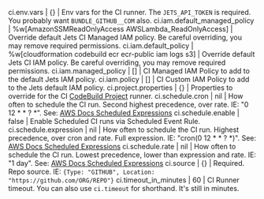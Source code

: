 ci.env.vars | {} | Env vars for the CI runner. The `JETS_API_TOKEN` is required.  You probably want `BUNDLE_GITHUB__COM` also.
ci.iam.default_managed_policy | %w[AmazonSSMReadOnlyAccess AWSLambda_ReadOnlyAccess] | Override default Jets CI Managed IAM policy. Be careful overriding, you may remove required permissions.
ci.iam.default_policy | %w[cloudformation codebuild ecr ecr-public iam logs s3] | Override default Jets CI IAM policy. Be careful overriding, you may remove required permissions.
ci.iam.managed_policy | [] | CI Managed IAM Policy to add to the default Jets IAM policy.
ci.iam.policy | [] | CI Custom IAM Policy to add to the Jets default IAM policy.
ci.project.properties | {} | Properties to override for the CI [CodeBuild Project](https://docs.aws.amazon.com/AWSCloudFormation/latest/UserGuide/aws-resource-codebuild-project.html) runner.
ci.schedule.cron | nil | How often to schedule the CI run. Second highest precedence, over rate. IE: "0 12 * * ? *". See: [AWS Docs Scheduled Expressions](https://docs.aws.amazon.com/eventbridge/latest/userguide/eb-cron-expressions.html)
ci.schedule.enable | false | Enable Scheduled CI runs via Scheduled Event Rule.
ci.schedule.expression | nil | How often to schedule the CI run. Highest precedence, over cron and rate. Full expression. IE: "cron(0 12 * * ? *)". See: [AWS Docs Scheduled Expressions](https://docs.aws.amazon.com/eventbridge/latest/userguide/eb-cron-expressions.html)
ci.schedule.rate | nil | How often to schedule the CI run. Lowest precedence, lower than expression and rate. IE: "1 day". See: [AWS Docs Scheduled Expressions](https://docs.aws.amazon.com/eventbridge/latest/userguide/eb-rate-expressions.html)
ci.source | {} | Required. Repo source. IE: `{Type: "GITHUB", Location: "https://github.com/ORG/REPO"}`
ci.timeout_in_minutes | 60 | CI Runner timeout. You can also use `ci.timeout` for shorthand. It's still in minutes.